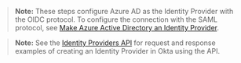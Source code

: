 > **Note:** These steps configure Azure AD as the Identity Provider with the OIDC protocol. To configure the connection with the SAML protocol, see [Make Azure Active Directory an Identity Provider](https://help.okta.com/okta_help.htm?type=oie&id=ext-azure-idp-setup).

> **Note:** See the [Identity Providers API](https://developer.okta.com/docs/api/openapi/okta-management/management/tag/IdentityProvider/#tag/IdentityProvider/operation/createIdentityProvider) for request and response examples of creating an Identity Provider in Okta using the API.
